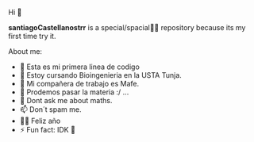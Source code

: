  Hi 👋

**santiagoCastellanostrr** is a special/spacial🐱‍🚀 repository because its my first time try it.

About me:

- 🔭 Esta es mi primera linea de codigo 
- 🌱 Estoy cursando Bioingenieria en la USTA Tunja.
- 👯 Mi compañera de trabajo es Mafe.
- 🤔 Prodemos pasar la materia :/ ...
- 💬 Dont ask me about maths.
- 📫 Don´t spam me.
- 🐱‍🐉 Feliz año
- ⚡ Fun fact: IDK 🤞

